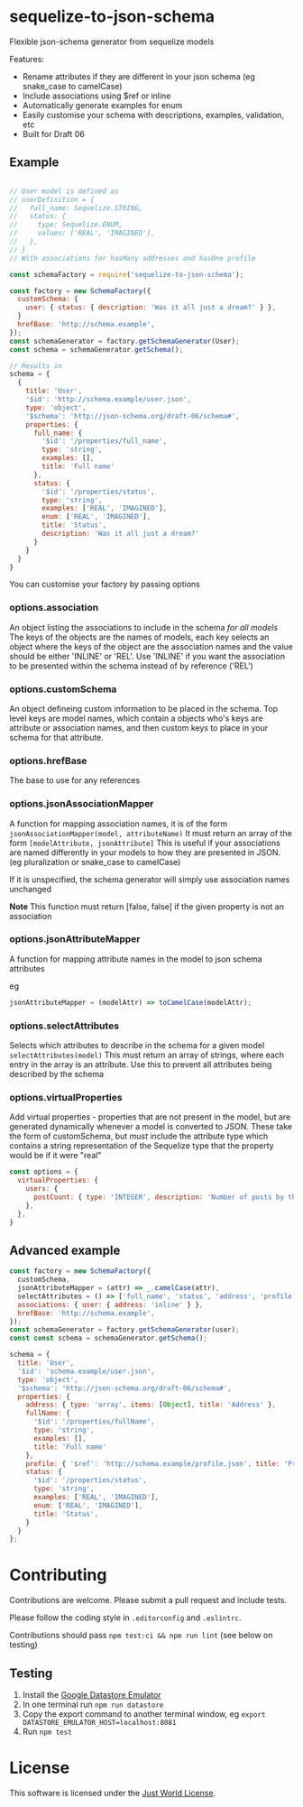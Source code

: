 # sequelize-to-json-schema
Flexible json-schema generator from sequelize models

Features:
* Rename attributes if they are different in your json schema (eg snake_case to camelCase)
* Include associations using $ref or inline
* Automatically generate examples for enum
* Easily customise your schema with descriptions, examples, validation, etc
* Built for Draft 06

## Example

```javascript

// User model is defined as
// userDefinition = {
//   full_name: Sequelize.STRING,
//   status: {
//     type: Sequelize.ENUM,
//     values: ['REAL', 'IMAGINED'],
//   },
// }
// With associations for hasMany addresses and hasOne profile

const schemaFactory = require('sequelize-to-json-schema');

const factory = new SchemaFactory({
  customSchema: {
    user: { status: { description: 'Was it all just a dream?' } },
  }
  hrefBase: 'http://schema.example',
});
const schemaGenerator = factory.getSchemaGenerator(User);
const schema = schemaGenerator.getSchema();

// Results in
schema = {
  {
    title: 'User',
    '$id': 'http://schema.example/user.json',
    type: 'object',
    '$schema': 'http://json-schema.org/draft-06/schema#',
    properties: {
      full_name: {
        '$id': '/properties/full_name',
        type: 'string',
        examples: [],
        title: 'Full name'
      },
      status: {
        '$id': '/properties/status',
        type: 'string',
        examples: ['REAL', 'IMAGINED'],
        enum: ['REAL', 'IMAGINED'],
        title: 'Status',
        description: 'Was it all just a dream?'
      }
    }
  }
}
```

You can customise your factory by passing options

### options.association
An object listing the associations to include in the schema *for all models*
The keys of the objects are the names of models, each key selects an object where
the keys of the object are the association names and the value should be either
'INLINE' or 'REL'.
Use 'INLINE' if you want the association to be presented within the schema instead
of by reference ('REL')

### options.customSchema
An object defineing custom information to be placed in the schema.
Top level keys are model names, which contain a objects who's keys are
attribute or association names, and then custom keys to place in your
schema for that attribute.

### options.hrefBase
The base to use for any references

### options.jsonAssociationMapper
A function for mapping association names, it is of the form `jsonAssociationMapper(model, attributeName)`
It must return an array of the form `[modelAttribute, jsonAttribute]`
This is useful if your associations are named differently in your models to how they
are presented in JSON. (eg pluralization or snake_case to camelCase)

If it is unspecified, the schema generator will simply use association names unchanged

**Note** This function must return [false, false] if the given property is not an association


### options.jsonAttributeMapper
A function for mapping attribute names in the model to json schema attributes

eg
```javascript
jsonAttributeMapper = (modelAttr) => toCamelCase(modelAttr);
```

### options.selectAttributes
Selects which attributes to describe in the schema for a given model
`selectAttributes(model)`
This must return an array of strings, where each entry in the array is an attribute.
Use this to prevent all attributes being described by the schema

### options.virtualProperties
Add virtual properties - properties that are not present in the model, but are
generated dynamically whenever a model is converted to JSON.
These take the form of customSchema, but *must* include the attribute type
which contains a string representation of the Sequelize type that the
property would be if it were "real"

```javascript
const options = {
  virtualProperties: {
    users: {
      postCount: { type: 'INTEGER', description: 'Number of posts by the user' },
    },
  },
}
```

## Advanced example

```javascript
const factory = new SchemaFactory({
  customSchema,
  jsonAttributeMapper = (attr) => _.camelCase(attr),
  selectAttributes = () => ['full_name', 'status', 'address', 'profile'],
  associations: { user: { address: 'inline' } },
  hrefBase: 'http://schema.example',
});
const schemaGenerator = factory.getSchemaGenerator(user);
const const schema = schemaGenerator.getSchema();

schema = {
  title: 'User',
  '$id': 'schema.example/user.json',
  type: 'object',
  '$schema': 'http://json-schema.org/draft-06/schema#',
  properties: {
    address: { type: 'array', items: [Object], title: 'Address' },
    fullName: {
      '$id': '/properties/fullName',
      type: 'string',
      examples: [],
      title: 'Full name'
    },
    profile: { '$ref': 'http://schema.example/profile.json', title: 'Profile' },
    status: {
      '$id': '/properties/status',
      type: 'string',
      examples: ['REAL', 'IMAGINED'],
      enum: ['REAL', 'IMAGINED'],
      title: 'Status',
    }
  }
};
```

# Contributing

Contributions are welcome. Please submit a pull request and include tests.

Please follow the coding style in `.editorconfig` and `.eslintrc`.

Contributions should pass `npm test:ci && npm run lint` (see below on testing)

## Testing

1. Install the [Google Datastore Emulator](https://cloud.google.com/datastore/docs/tools/datastore-emulator)
2. In one terminal run `npm run datastore`
3. Copy the export command to another terminal window, eg `export DATASTORE_EMULATOR_HOST=localhost:8081`
4. Run `npm test`

# License

This software is licensed under the [Just World License](./LICENSE.md).

